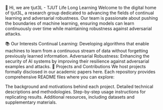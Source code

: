 👋 Hi, we are tjut3L - TJUT Life Long Learning
Welcome to the digital home of tjut3L, a research group dedicated to advancing the fields of continual learning and adversarial robustness. Our team is passionate about pushing the boundaries of machine learning, ensuring models can learn continuously over time while maintaining robustness against adversarial attacks.

📚 Our Interests
Continual Learning: Developing algorithms that enable machines to learn from a continuous stream of data without forgetting previously learned information.
Adversarial Robustness: Enhancing the security of AI systems by improving their resilience against adversarial examples and attacks.
🌱 Projects and Contributions
We host projects formally disclosed in our academic papers here. Each repository provides comprehensive README files where you can explore:

The background and motivations behind each project.
Detailed technical descriptions and methodologies.
Step-by-step usage instructions for replicating results.
Additional resources, including datasets and supplementary materials.
